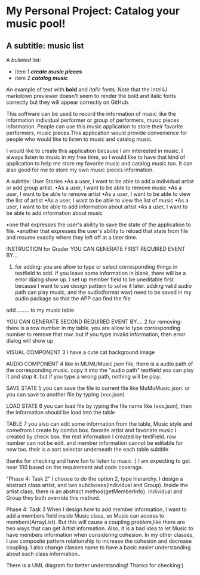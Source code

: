 # My Personal Project: Catalog your music pool!

## A subtitle: music list

A *bulleted* list:
- item 1  ___create music pieces___
- item 2  ___catalog music___


An example of text with **bold** and *italic* fonts.  Note that the IntelliJ markdown previewer doesn't seem to render 
the bold and italic fonts correctly but they will appear correctly on GitHub.

This software can be used to record the information of music like the information individual performer or group of
performers, music pieces information. People can use this music application to store their favorite performers, music
pieces.This application would provide convenience for people who would like to listen to music and catalog music.

I would like to create this application because I am interested in music. I always listen to music in my free time, so I
would like to have that kind of application to help me store my favorite music and catalog music too. It can also good
for me to store my own music pieces information.

A subtitle: User Stories
•As a user, I want to be able to add a individual artist or add group artist.
•As a user, I want to be able to remove music
•As a user, I want to be able to remove artist
•As a user, I want to be able to view the list of artist
•As a user, I want to be able to view the list of music
•As a user, I want to be able to add information about artist
•As a user, I want to be able to add information about music

•one that expresses the user's ability to save the state of the application to file.
•another that expresses the user's ability to reload that state from file and resume exactly where they left off at a
later time.


INSTRUCTION for Grader
YOU CAN GENERATE FIRST REQUIRED EVENT BY...
1. for adding: you are allow to type or select corresponding things in textfield to add. if you leave some information
in blank, there will be a error dialog show up. I set up member field to be uneditable first because I want to use
design pattern to solve it later. adding valid audio path can play music, and the audio(format wav)
need to be saved in my audio package so that the APP can find the file

add ........ to my music table

YOU CAN GENERATE SECOND REQUIRED EVENT BY....
2 for removing: there is a row number in my table. you are allow to type corresponding number to remove that row.
 but if you type invalid information, then error dialog will show up

VISUAL COMPONENT
3 I have a cute cat background image

AUDIO COMPONENT
4 like in MUMUMusic.json file, there is a audio path of the corresponding music. copy it into the "audio path" textfield
you can play it and stop it. but if you type a wrong path, nothing will be play.

SAVE STATE
5 you can save the file to current file like MuMuMusic.json. or you can save to another file by typing (xxx.json)

LOAD STATE
6 you can load file  by typing the file name like (xxx.json), then the information should be load into the table


TABLE
7 you also can edit some information from the table, Music style and comefrom I create by combo box. favorite artist
and favoriate music I created by check box. the rest information I created by textField. row number can not be edit.
and member information cannot be editable for now too.  their is a sort selector underneath the each table subtitle

thanks for checking and have fun to listen to music :)
I am expecting to get near 100 based on the requirement and code coverage.




"Phase 4: Task 2"
I choose to do the option 2, type hierarchy. I design a abstract class artist, and two subclasses(Individual and Group).
Inside the artist class, there is an abstract method(getMemberInfo). Individual and Group they both override this method.


Phase 4: Task 3
When I design how to add member information, I want to add a members field inside Music class, so Music can access to
members(ArrayList<Individual>). But this will cause a coupling problem,like there are two ways that can get Artist
information. Also, it is a bad idea to let Music to have members information when considering cohesion. In my other
classes, I use composite pattern relationship to increase the cohesion and decrease coupling. I also change classes
name to have a basic easier understanding about each class information..


There is a UML diagram for better understanding!
Thanks for checking:)



